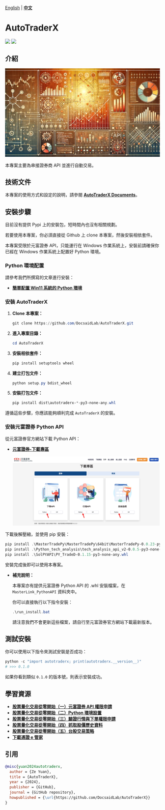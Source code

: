 [English](./README.md) | [**中文**](./README_tw.md)

# AutoTraderX

<p align="left">
    <a href="./LICENSE"><img src="https://img.shields.io/badge/license-Apache%202-dfd.svg"></a>
    <a href=""><img src="https://img.shields.io/badge/python-3.8+-aff.svg"></a>
</p>

## 介紹

<div align="center">
    <img src="./docs/title.webp" width="800">
</div>

本專案主要為串接證券商 API 並進行自動交易。

## 技術文件

本專案的使用方式和設定的說明，請參閱 [**AutoTraderX Documents**](https://docsaid.org/docs/autotraderx)。

## 安裝步驟

目前沒有提供 Pypi 上的安裝包，短時間內也沒有相關規劃。

若要使用本專案，你必須直接從 Github 上 clone 本專案，然後安裝相依套件。

本專案受限於元富證券 API，只能運行在 Windows 作業系統上，安裝前請確保你已經在 Windows 作業系統上配置好 Python 環境。

### Python 環境配置

請參考我們所撰寫的文章進行安裝：

- [**簡單配置 Win11 系統的 Python 環境**](https://docsaid.org/blog/windows-python-settings)

### 安裝 AutoTraderX

1. **Clone 本專案：**

   ```powershell
   git clone https://github.com/DocsaidLab/AutoTraderX.git
   ```

2. **進入專案目錄：**

   ```powershell
   cd AutoTraderX
   ```

3. **安裝相依套件：**

   ```powershell
   pip install setuptools wheel
   ```

4. **建立打包文件：**

   ```powershell
   python setup.py bdist_wheel
   ```

5. **安裝打包文件：**

   ```powershell
   pip install dist\autotraderx-*-py3-none-any.whl
   ```

遵循這些步驟，你應該能夠順利完成 `AutoTraderX` 的安裝。

### 安裝元富證券 Python API

從元富證券官方網站下載 Python API：

- [**元富證券-下載專區**](https://mlapi.masterlink.com.tw/web_api/service/home#download)

  ![download](./docs/download.jpg)

下載後解壓縮，並使用 pip 安裝：

```powershell
pip install .\MasterTradePy\MasterTradePy\64bit\MasterTradePy-0.0.23-py3-none-win_amd64.whl
pip install .\Python_tech_analysis\tech_analysis_api_v2-0.0.5-py3-none-win_amd64.whl
pip install .\SolPYAPI\PY_TradeD-0.1.15-py3-none-any.whl
```

安裝完成後即可以使用本專案。

- **補充說明：**

  本專案亦有提供元富證券 Python API 的 .whl 安裝檔案，在 `MasterLink_PythonAPI` 資料夾中。

  你可以直接執行以下指令安裝：

  ```powershell
  .\run_install.bat
  ```

  請注意我們不會更新這些檔案，請自行至元富證券官方網站下載最新版本。

## 測試安裝

你可以使用以下指令來測試安裝是否成功：

```powershell
python -c "import autotraderx; print(autotraderx.__version__)"
# >>> 0.1.0
```

如果你看到類似 `0.1.0` 的版本號，則表示安裝成功。

## 學習資源

- [**股票量化交易從零開始（一）元富證券 API 權限申請**](https://quantpass.org/masterlink-api/)
- [**股票量化交易從零開始（二）Python 環境設置**](https://quantpass.org/masterlink-3/)
- [**股票量化交易從零開始（三）驗證行情與下單權限申請**](https://quantpass.org/masterlink-4/)
- [**股票量化交易從零開始（四）抓取股價歷史資料**](https://quantpass.org/masterlink-5/)
- [**股票量化交易從零開始（五）台股交易策略**](https://quantpass.org/masterlink-6/)
- [**下載憑證 e 管家**](https://www.masterlink.com.tw/certificate-eoperation)

## 引用

```bibtex
@misc{yuan2024autotraderx,
  author = {Ze Yuan},
  title = {AutoTraderX},
  year = {2024},
  publisher = {GitHub},
  journal = {GitHub repository},
  howpublished = {\url{https://github.com/DocsaidLab/AutoTraderX}}
}
```
